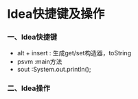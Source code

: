 # Idea快捷键及操作

### 一、Idea快捷键
* alt + insert : 生成get/set构造器，toString
* psvm :main方法
* sout :System.out.println();



### 二、Idea操作
